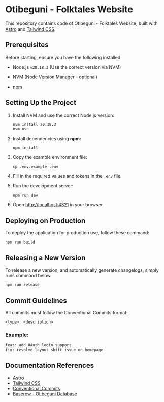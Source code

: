 # Otibeguni - Folktales Website

This repository contains code of Otibeguni - Folktales Website, built with [Astro](https://astro.build/) and [Tailwind CSS](https://tailwindcss.com/).

## Prerequisites

Before starting, ensure you have the following installed:

- Node.js `v20.18.3` (Use the correct version via NVM)

- NVM (Node Version Manager - optional)

- npm

## Setting Up the Project

1. Install NVM and use the correct Node.js version:

   ```
   nvm install 20.18.3
   nvm use
   ```

2. Install dependencies using **npm**:

   ```
   npm install
   ```

3. Copy the example environment file:

   ```
   cp .env.example .env
   ```

4. Fill in the required values and tokens in the `.env` file.

5. Run the development server:

   ```
   npm run dev
   ```

6. Open [http://localhost:4321](http://localhost:4321) in your browser.

## Deploying on Production

To deploy the application for production use, follow these command:

```
npm run build
```

## Releasing a New Version

To release a new version, and automatically generate changelogs, simply runs command below.

```
npm run release
```

## Commit Guidelines

All commits must follow the Conventional Commits format:

```
<type>: <description>
```

### Example:

```
feat: add OAuth login support
fix: resolve layout shift issue on homepage
```

## Documentation References

- [Astro](https://astro.build/)
- [Tailwind CSS](https://tailwindcss.com/)
- [Conventional Commits](https://www.conventionalcommits.org/en/v1.0.0/)
- [Baserow - Otibeguni Database](https://benign-bird.pikapod.net/api-docs/database/170)
